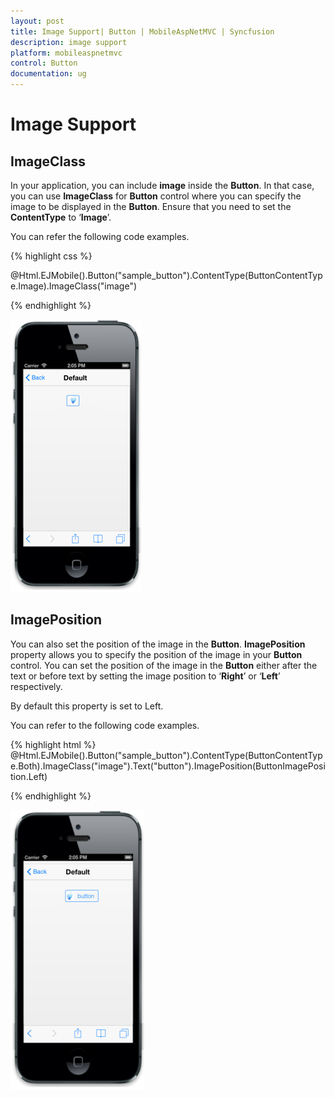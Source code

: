 ```yaml
---
layout: post
title: Image Support| Button | MobileAspNetMVC | Syncfusion
description: image support
platform: mobileaspnetmvc
control: Button
documentation: ug
---
```


# Image Support

## ImageClass

In your application, you can include **image** inside the **Button**. In that case, you can use **ImageClass** for **Button** control where you can specify the image to be displayed in the **Button**. Ensure that you need to set the **ContentType** to ‘**Image**’. 

You can refer the following code examples.


{% highlight css %}

<!--In head section-->

<style>

.image {

background-image: url("silverlight.jpg");

}
</style>

<!--In body section-->

@Html.EJMobile().Button("sample_button").ContentType(ButtonContentType.Image).ImageClass("image")


{% endhighlight %}


![](image-support_images/image-support_img1.png)

## ImagePosition

You can also set the position of the image in the **Button**. **ImagePosition** property allows you to specify the position of the image in your **Button** control. You can set the position of the image in the **Button** either after the text or before text by setting the image position to ‘**Right**’ or ‘**Left**’ respectively.

By default this property is set to Left.

You can refer to the following code examples.

{% highlight html %}
@Html.EJMobile().Button("sample_button").ContentType(ButtonContentType.Both).ImageClass("image").Text("button").ImagePosition(ButtonImagePosition.Left)

{% endhighlight %}



![](image-support_images/image-support_img2.png)

